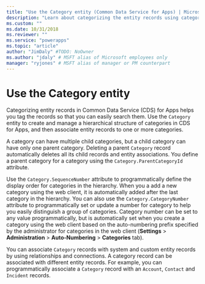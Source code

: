 ```yaml
---
title: "Use the Category entity (Common Data Service for Apps) | Microsoft Docs" # Intent and product brand in a unique string of 43-59 chars including spaces
description: "Learn about categorizing the entity records using category entity." # 115-145 characters including spaces. This abstract displays in the search result.
ms.custom: ""
ms.date: 10/31/2018
ms.reviewer: ""
ms.service: "powerapps"
ms.topic: "article"
author: "JimDaly" #TODO: NoOwner
ms.author: "jdaly" # MSFT alias of Microsoft employees only
manager: "ryjones" # MSFT alias of manager or PM counterpart
---
```

# Use the Category entity

Categorizing entity records in Common Data Service (CDS) for Apps helps you tag the records so that you can easily search them. Use the  `Category` entity to create and manage a hierarchical structure of categories in CDS for Apps, and then associate entity records to one or more categories.  
  
 A category can have multiple child categories, but a child category can have only one parent category. Deleting a parent `Category` record automatically deletes all its child records and entity associations. You define a parent category for a category using the `Category.ParentCategoryId` attribute.  
  
 Use the `Category.SequenceNumber` attribute to programmatically define the display order for categories in the hierarchy.  When you a add a new category using the web client, it is automatically added after the last category in the hierarchy. You can also use the `Category.CategoryNumber` attribute to programmatically set or update a number for category to help you easily distinguish a group of categories. Category number can be set to any value programmatically, but is automatically set when you create a category using the web client based on the auto-numbering prefix specified by the administrator for categories in the web client (**Settings** > **Administration** > **Auto-Numbering** > **Categories** tab).  
  
 You can associate `Category` records with system and custom entity records by using relationships and connections. A category record can be associated with different entity records. For example, you can programmatically associate a `Category` record with an `Account`, `Contact` and `Incident` records.   

